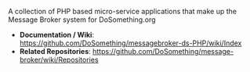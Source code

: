A collection of PHP based micro-service applications that make up the Message Broker system for DoSomething.org

- **Documentation / Wiki**: https://github.com/DoSomething/messagebroker-ds-PHP/wiki/Index
- **Related Repositories**: https://github.com/DoSomething/message-broker/wiki/Repositories
